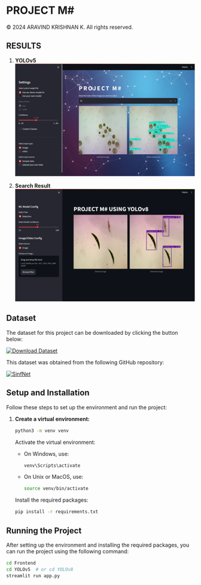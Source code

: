 # PROJECT M#

© 2024 ARAVIND KRISHNAN K. All rights reserved.

## RESULTS ##
1. **YOLOv5**
   ![YOLOv5](./Results/yolov5.png)

2. **Search Result**
   ![Search Result](./Results/yolov8.png)


## Dataset

The dataset for this project can be downloaded by clicking the button below:

[![Download Dataset](https://img.shields.io/badge/Download-Dataset-blue.svg)](https://drive.google.com/drive/folders/1Oredqfe75tWG9YXmox2-wv96ekqjJTDI?usp=drive_link)

This dataset was obtained from the following GitHub repository: 

[![SinfNet](https://img.shields.io/badge/SinfNet-red.svg)](https://github.com/sarisabban/SinfNet)

## Setup and Installation

Follow these steps to set up the environment and run the project:

1. **Create a virtual environment:**
    ```bash
    python3 -m venv venv
    ```

    Activate the virtual environment:
    - On Windows, use:
      ```bash
      venv\Scripts\activate
      ```
    - On Unix or MacOS, use:
      ```bash
      source venv/bin/activate
      ```

    Install the required packages:
    ```bash
    pip install -r requirements.txt
    ```

## Running the Project

After setting up the environment and installing the required packages, you can run the project using the following command:

```bash
cd Frontend
cd YOLOv5  # or cd YOLOv8
streamlit run app.py
